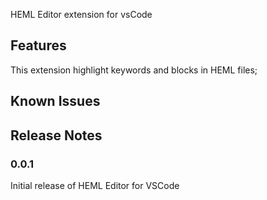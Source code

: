 HEML Editor extension for vsCode

## Features

This extension highlight keywords and blocks in HEML files;

## Known Issues

## Release Notes

### 0.0.1

Initial release of HEML Editor for VSCode